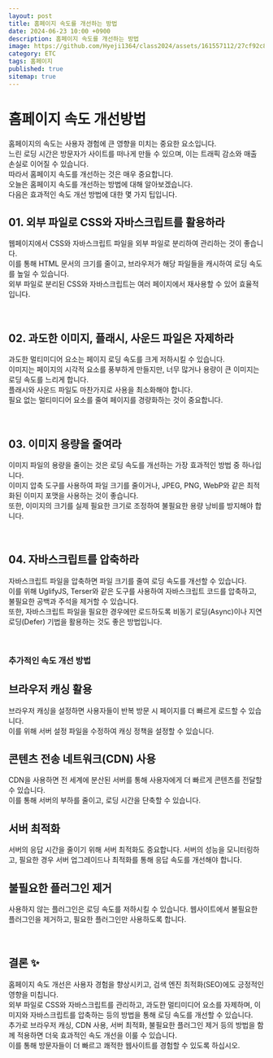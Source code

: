 ```yaml
---
layout: post
title: 홈페이지 속도를 개선하는 방법
date: 2024-06-23 10:00 +0900
description: 홈페이지 속도를 개선하는 방법
image: https://github.com/Hyeji1364/class2024/assets/161557112/27cf92c8-13b0-4973-8d16-a43f6c8eb158
category: ETC
tags: 홈페이지
published: true
sitemap: true
---
```


# 홈페이지 속도 개선방법

홈페이지의 속도는 사용자 경험에 큰 영향을 미치는 중요한 요소입니다. <br>
느린 로딩 시간은 방문자가 사이트를 떠나게 만들 수 있으며, 이는 트래픽 감소와 매출 손실로 이어질 수 있습니다. <br>
따라서 홈페이지 속도를 개선하는 것은 매우 중요합니다.<br>
오늘은 홈페이지 속도를 개선하는 방법에 대해 알아보겠습니다. <br>
다음은 효과적인 속도 개선 방법에 대한 몇 가지 팁입니다.
<br>

## 01. 외부 파일로 CSS와 자바스크립트를 활용하라

웹페이지에서 CSS와 자바스크립트 파일을 외부 파일로 분리하여 관리하는 것이 좋습니다. <br>
이를 통해 HTML 문서의 크기를 줄이고, 브라우저가 해당 파일들을 캐시하여 로딩 속도를 높일 수 있습니다. <br>
외부 파일로 분리된 CSS와 자바스크립트는 여러 페이지에서 재사용할 수 있어 효율적입니다.

<br>

## 02. 과도한 이미지, 플래시, 사운드 파일은 자제하라

과도한 멀티미디어 요소는 페이지 로딩 속도를 크게 저하시킬 수 있습니다. <br>
이미지는 페이지의 시각적 요소를 풍부하게 만들지만, 너무 많거나 용량이 큰 이미지는 로딩 속도를 느리게 합니다.<br>
플래시와 사운드 파일도 마찬가지로 사용을 최소화해야 합니다. <Br>
필요 없는 멀티미디어 요소를 줄여 페이지를 경량화하는 것이 중요합니다.

<br>

## 03. 이미지 용량을 줄여라

이미지 파일의 용량을 줄이는 것은 로딩 속도를 개선하는 가장 효과적인 방법 중 하나입니다. <br>
이미지 압축 도구를 사용하여 파일 크기를 줄이거나, JPEG, PNG, WebP와 같은 최적화된 이미지 포맷을 사용하는 것이 좋습니다. <br>
또한, 이미지의 크기를 실제 필요한 크기로 조정하여 불필요한 용량 낭비를 방지해야 합니다.

<br>

## 04. 자바스크립트를 압축하라

자바스크립트 파일을 압축하면 파일 크기를 줄여 로딩 속도를 개선할 수 있습니다.<br>
이를 위해 UglifyJS, Terser와 같은 도구를 사용하여 자바스크립트 코드를 압축하고, 불필요한 공백과 주석을 제거할 수 있습니다. <br>
또한, 자바스크립트 파일을 필요한 경우에만 로드하도록 비동기 로딩(Async)이나 지연 로딩(Defer) 기법을 활용하는 것도 좋은 방법입니다.

<br>

### 추가적인 속도 개선 방법

## 브라우저 캐싱 활용

브라우저 캐싱을 설정하면 사용자들이 반복 방문 시 페이지를 더 빠르게 로드할 수 있습니다. <br>
이를 위해 서버 설정 파일을 수정하여 캐싱 정책을 설정할 수 있습니다.

## 콘텐츠 전송 네트워크(CDN) 사용

CDN을 사용하면 전 세계에 분산된 서버를 통해 사용자에게 더 빠르게 콘텐츠를 전달할 수 있습니다.<br> 이를 통해 서버의 부하를 줄이고, 로딩 시간을 단축할 수 있습니다.

## 서버 최적화

서버의 응답 시간을 줄이기 위해 서버 최적화도 중요합니다. 서버의 성능을 모니터링하고, 필요한 경우 서버 업그레이드나 최적화를 통해 응답 속도를 개선해야 합니다.

## 불필요한 플러그인 제거

사용하지 않는 플러그인은 로딩 속도를 저하시킬 수 있습니다. 웹사이트에서 불필요한 플러그인을 제거하고, 필요한 플러그인만 사용하도록 합니다.

<br>

## 결론 ✨

홈페이지 속도 개선은 사용자 경험을 향상시키고, 검색 엔진 최적화(SEO)에도 긍정적인 영향을 미칩니다.<br>
외부 파일로 CSS와 자바스크립트를 관리하고, 과도한 멀티미디어 요소를 자제하며, 이미지와 자바스크립트를 압축하는 등의 방법을 통해 로딩 속도를 개선할 수 있습니다.<br>
추가로 브라우저 캐싱, CDN 사용, 서버 최적화, 불필요한 플러그인 제거 등의 방법을 함께 적용하면 더욱 효과적인 속도 개선을 이룰 수 있습니다. <br>
이를 통해 방문자들이 더 빠르고 쾌적한 웹사이트를 경험할 수 있도록 하십시오.
